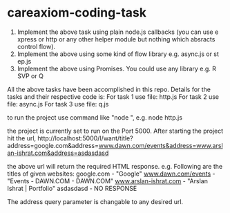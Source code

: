 # careaxiom-coding-task

1. Implement the above task using plain node.js callbacks (you can use e
xpress or http or any other helper module but nothing which
absracts control flow).
2. Implement the above using some kind of flow library e.g. async.js or st
ep.js
3. Implement the above using Promises. You could use any library e.g. R
SVP or Q

All the above tasks have been accomplished in this repo. Details for the tasks and their respective code is:
For task 1 use file: http.js
For task 2 use file: async.js
For task 3 use file: q.js

to run the project use command like "node <filename>", e.g. node http.js

the project is currently set to run on the Port 5000. After starting the project hit the url,
  http://localhost:5000/I/want/title?address=google.com&address=www.dawn.com/events&address=www.arslan-ishrat.com&address=asdasdasd
 
 the above url will return the required HTML response. e.g.
  Following are the titles of given websites:
    google.com - "Google"
    www.dawn.com/events - "Events - DAWN.COM - DAWN.COM"
    www.arslan-ishrat.com - "Arslan Ishrat | Portfolio"
    asdasdasd - NO RESPONSE
  
The address query parameter is changable to any desired url.
